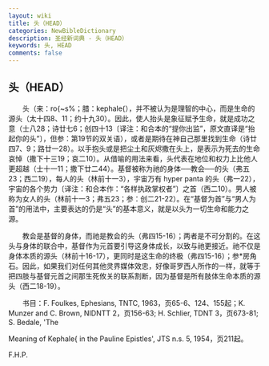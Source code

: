 ```yaml
---
layout: wiki
title: 头（HEAD）
categories: NewBibleDictionary
description: 圣经新词典 - 头（HEAD）
keywords: 头, HEAD
comments: false
---
```


## 头（HEAD）

　　头（来：ro{~s%；腊：kephale{），并不被认为是理智的中心，而是生命的源头（太十四8、11；约十九30）。因此，使人抬头是象征赋予生命，就是成功之意（士八28；诗廿七6；创四十13〔译注：和合本的“提你出监”，原文直译是“抬起你的头”〕，但参：第19节的双关语），或者是期待在神自己那里找到生命（诗廿四7、9；路廿一28）。以手抱头或是把尘土和灰烬撒在头上，是表示为死去的生命哀悼（撒下十三19；哀二10）。从借喻的用法来看，头代表在地位和权力上比他人更超越（士十一11；撒下廿二44）。基督被称为祂的身体──教会──的头（弗五23；西二19），每人的头（林前十一3），宇宙万有 hyper panta 的头（弗一22），宇宙的各个势力〔译注：和合本作：“各样执政掌权者”〕之首（西二10）。男人被称为女人的头（林前十一3；弗五23；参：创二21-22）。在“基督为首”与“男人为首”的用法中，主要表达的仍是“头”的基本意义，就是以头为一切生命和能力之源。

　　教会是基督的身体，而祂是教会的头（弗四15-16）；两者是不可分割的。在这头与身体的联合中，基督作为元首要引导这身体成长，以致与祂更接近。祂不仅是身体本质的源头（林前十16-17），更同时是这生命的终极（弗四15-16）；参*房角石。因此，如果我们对任何其他灵界媒体效忠，好像哥罗西人所作的一样，就等于把四肢与基督元首之间那生死攸关的联系割断，因为基督是所有肢体生命本质的源头（西二18-19）。

　　书目：F. Foulkes, Ephesians, TNTC, 1963，页65-6、124、155起；K. Munzer and C. Brown, NIDNTT 2，页156-63; H. Schlier, TDNT 3，页673-81; S. Bedale, 'The

Meaning of Kephale{ in the Pauline Epistles', JTS n.s. 5, 1954，页211起。

F.H.P.








